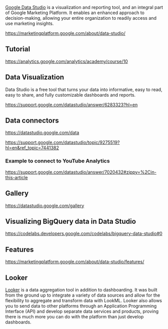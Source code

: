 [Google Data Studio](https://marketingplatform.google.com/about/) is a visualization and reporting tool, and an integral part of Google Marketing Platform. It enables an enhanced approach to decision-making, allowing your entire organization to readily access and use marketing insights.

https://marketingplatform.google.com/about/data-studio/


## Tutorial

https://analytics.google.com/analytics/academy/course/10

## Data Visualization

Data Studio is a free tool that turns your data into informative, easy to read, easy to share, and fully customizable dashboards and reports. 

https://support.google.com/datastudio/answer/6283323?hl=en


## Data connectors

https://datastudio.google.com/data

https://support.google.com/datastudio/topic/9275519?hl=en&ref_topic=7441382

### Example to connect to YouTube Analytics

https://support.google.com/datastudio/answer/7020432#zippy=%2Cin-this-article

## Gallery

https://datastudio.google.com/gallery


## Visualizing BigQuery data in Data Studio

https://codelabs.developers.google.com/codelabs/bigquery-data-studio#0

## Features

https://marketingplatform.google.com/about/data-studio/features/

## Looker

[Looker](Looker) is a data aggregation tool in addition to dashboarding. It was built from the ground up to integrate a variety of data sources and allow for the flexibility to aggregate and transform data with LookML. Looker also allows you to send data to other platforms through an Application Programming Interface (API) and develop separate data services and products, proving there is much more you can do with the platform than just develop dashboards.